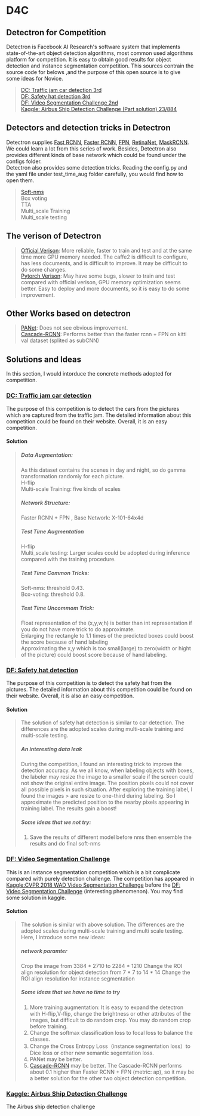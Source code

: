 # D4C
## Detectron for Competition
Detectron is Facebook AI Research's software system that implements state-of-the-art object detection algorithms, most common used algorithms platform for competition. It is easy to obtain good results for object detection and instance segmentation competition. This sources contrain the source code for belows ,and the purpose of this open source is to give some ideas for Novice.<br> 
>   [DC: Traffic jam car detection 3rd](http://www.dcjingsai.com/common/cmpt/%E4%BA%A4%E9%80%9A%E5%8D%A1%E5%8F%A3%E8%BD%A6%E8%BE%86%E4%BF%A1%E6%81%AF%E7%B2%BE%E5%87%86%E8%AF%86%E5%88%AB_%E6%8E%92%E8%A1%8C%E6%A6%9C.html)<br>
>   [DF: Safety hat detection 3rd](https://www.datafountain.cn/competitions/304/details)<br>
>   [DF: Video Segmentation Challenge 2nd](https://www.datafountain.cn/competitions/324/details)<br>
>   [Kaggle: Airbus Ship Detection Challenge (Part solution) 23/884](https://www.kaggle.com/c/airbus-ship-detection)<br>
## Detectors and detection tricks in Detectron
Detectron supplies [Fast RCNN](https://arxiv.org/abs/1504.08083), [Faster RCNN](https://arxiv.org/abs/1506.01497), [FPN](https://arxiv.org/abs/1612.03144), [RetinaNet](https://arxiv.org/abs/1708.02002), [MaskRCNN](https://arxiv.org/pdf/1703.06870v1.pdf). We could learn a lot from this series of work. Besides, Detectron also provides different kinds of base network which could be found under the configs folder.<br> 
Detectron also provides some detection tricks. Reading the config.py and the yaml file under test_time_aug folder carefully, you would find how to open them.<br> 
>   [Soft-nms](http://cn.arxiv.org/abs/1704.04503)<br>
>   Box voting <br>
>   TTA<br>
>   Multi_scale Training<br>
>   Multi_scale testing<br>
## The verison of Detectron
> [Official Verison](https://github.com/facebookresearch/Detectron): More reliable, faster to train and test and at the same time more GPU memory needed. The caffe2 is difficult to configure, has less documents, and is difficult to improve. It may be difficult to do some changes.<br>
> [Pytorch Verison](https://github.com/roytseng-tw/Detectron.pytorch): May have some bugs, slower to train and test compared with official verison, GPU memory optimization seems better. Easy to deploy and more documents, so it is easy to do some improvement.<br>
## Other Works based on detectron
> [PANet](https://github.com/ShuLiu1993/PANet): Does not see obvious improvement. <br>
> [Cascade-RCNN](https://github.com/zhaoweicai/Detectron-Cascade-RCNN): Performs better than the faster rcnn + FPN on kitti val dataset (splited as subCNN)
## Solutions and Ideas
In this section, I would intorduce the concrete methods adopted for competition.
### [DC: Traffic jam car detection](http://www.dcjingsai.com/common/cmpt/%E4%BA%A4%E9%80%9A%E5%8D%A1%E5%8F%A3%E8%BD%A6%E8%BE%86%E4%BF%A1%E6%81%AF%E7%B2%BE%E5%87%86%E8%AF%86%E5%88%AB_%E6%8E%92%E8%A1%8C%E6%A6%9C.html)
The purpose of this competition is to detect the cars from the pictures which are captured from the traffic jam. The detailed information about this competition could be found on their website. Overall, it is an easy competition.
#### Solution
> ##### Data Augmentation: 
> As this dataset contains the scenes in day and night, so do gamma transformation randomly for each picture.<br>
> H-flip<br>
> Multi-scale Training: five kinds of scales<br>
> ##### Network Structure:
> Faster RCNN + FPN , Base Network: X-101-64x4d <br>
> ##### Test Time Augmentation
> H-flip <br>
> Multi_scale testing: Larger scales could be adopted during inference compared with the training procedure.<br>
> ##### Test Time Common Tricks:
> Soft-nms: threshold 0.43.<br>
> Box-voting: threshold 0.8. <br>
> ##### Test Time Uncommom Trick:
> Float representation of the (x,y,w,h) is better than int representation if you do not have more trick to do approximate.<br>
> Enlarging the rectangle to 1.1 times of the predicted boxes could boost the score because of hand labeling<br>
> Approximating the x,y which is too small(large) to zero(width or hight of the picture) could boost score because of hand labeling.<br>
### [DF: Safety hat detection](https://www.datafountain.cn/competitions/304/details)
The purpose of this competition is to detect the safety hat from the pictures. The detailed information about this competition could be found on their website. Overall, it is also an easy competition.
#### Solution
> The solution of safety hat detection is similar to car detection. The differences are the adopted scales during multi-scale training and multi-scale testing.
> ##### An interesting data leak
> During the competition, I found an interesting trick to improve the detection accuracy. As we all know, when labeling objects 
> with boxes, the labeler may resize the image to a smaller scale if the screen could not show the original entire image. The 
> position pixels could not cover all possible pixels in such situation. After exploring the training label, I found the images > are resize to one-third during labeling. So I approximate the predicted position to the nearby pixels appearing in training 
> label. The results gain a boost!<br>
> ##### Some ideas that we not try:
> 1) Save the results of different model before nms then ensemble the results and do final soft-nms<br>
### [DF: Video Segmentation Challenge](https://www.datafountain.cn/competitions/324/details)
This is an instance segmentation competition which is a bit complicate compared with purely detection challenge. The competition has appeared in [Kaggle:CVPR 2018 WAD Video Segmentation Challenge](https://www.kaggle.com/c/cvpr-2018-autonomous-driving) before the [DF: Video Segmentation Challenge](https://www.datafountain.cn/competitions/324/details) (interesting phenomenon). You may find some solution in kaggle.
#### Solution
> The solution is similar with above solution. The differences are the adopted scales during multi-scale training and multi
> scale testing. Here, I introduce some new ideas:
> ##### network paramter
> Crop the image from 3384 * 2710 to 2284 * 1210
> Change the ROI align resolution for object detection from 7 * 7 to 14 * 14
> Change the ROI align resolution for instance segmentation
> ##### Some ideas that we have no time to try
> 1) More training augmentation: It is easy to expand the detectron with H-flip,V-flip, change the brightness or other attributes of the images, but difficult to do random crop. You may do random crop before training. 
> 2) Change the softmax classification loss to focal loss to balance the classes.
> 3) Change the Cross Entropy Loss（instance segmentation loss）to Dice loss or other new semantic segemtation loss.
> 4) PANet may be better.
> 5) [Cascade-RCNN](https://github.com/zhaoweicai/Detectron-Cascade-RCNN) may be better. The Cascade-RCNN performs about 0.1 higher than Faster RCNN + FPN (metric: ap), so it may be a better solution for the other two object detection competition.
### [Kaggle: Airbus Ship Detection Challenge](https://www.kaggle.com/c/airbus-ship-detection)
The Airbus ship detection challenge 






